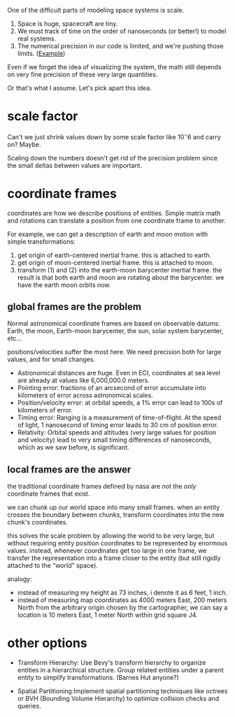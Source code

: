 One of the difficult parts of modeling space systems is scale.

1. Space is huge, spacecraft are tiny.
2. We must track of time on the order of nanoseconds (or better!) to model real
   systems.
3. The numerical precision in our code is limited, and we're pushing those
   limits. ([Example](./notebooks/time_dilation.md))

Even if we forget the idea of visualizing the system, the math still depends on
very fine precision of these very large quantities.

Or that's what I assume. Let's pick apart this idea.

# scale factor
Can't we just shrink values down by some scale factor like $10^-6$ and carry on?
Maybe.

Scaling down the numbers doesn't get rid of the precision problem since the
small deltas between values are important.

# coordinate frames
coordinates are how we describe positions of entities. Simple matrix math and
rotations can translate a position from one coordinate frame to another.

For example, we can get a description of earth and moon motion with simple
transformations:
1. get origin of earth-centered inertial frame. this is attached to earth.
2. get origin of moon-centered inertial frame. this is attached to moon.
3. transform (1) and (2) into the earth-moon barycenter inertial frame. the
   result is that both earth and moon are rotating about the barycenter. we have
   the earth moon orbits now.

## global frames are the problem
Normal astronomical coordinate frames are based on observable datums: Earth, the
moon, Earth-moon barycenter, the sun, solar system barycenter, etc...

positions/velocities suffer the most here. We need precision both for large
values, and for small changes.

- Astronomical distances are huge. Even in ECI, coordinates at sea level are
  already at values like 6,000,000.0 meters.
- Pointing error: fractions of an arcsecond of error accumulate into kilometers
  of error across astronomical scales.
- Position/velocity error: at orbital speeds, a 1% error can lead to 100s of
  kilometers of error.
- Timing error: Ranging is a measurement of time-of-flight. At the speed of
  light, 1 nanosecond of timing error leads to 30 cm of position error.
- Relativity: Orbital speeds and altitudes (very large values for position and
  velocity) lead to very small timing differences of nanoseconds, which as we
  saw before, is significant.

## local frames are the answer
the traditional coordinate frames defined by nasa are not the _only_ coordinate
frames that exist.

we can chunk up our world space into many small frames. when an entity crosses
the boundary between chunks, transform coordinates into the new chunk's
coordinates.

this solves the scale problem by allowing the world to be very large, but
without requiring entity position coordinates to be represented by enormous
values. instead, whenever coordinates get too large in one frame, we transfer
the representation into a frame closer to the entity (but still rigidly attached
to the "world" space). 

analogy:
- instead of measuring my height as 73 inches, i denote it as 6 feet, 1 inch.
- instead of measuring map coordinates as 4000 meters East, 200 meters North
  from the arbitrary origin chosen by the cartographer, we can say a location is
  10 meters East, 1 meter North within grid square J4.

# other options
- Transform Hierarchy: Use Bevy's transform hierarchy to organize entities in a
hierarchical structure. Group related entities under a parent entity to simplify
transformations. (Barnes Hut anyone?)

- Spatial Partitioning:Implement spatial partitioning techniques like octrees or
BVH (Bounding Volume Hierarchy) to optimize collision checks and queries.

